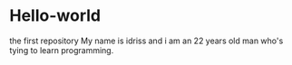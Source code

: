 # Hello-world
the first repository 
My name is idriss and i am an 22 years old man who's tying to learn programming.

